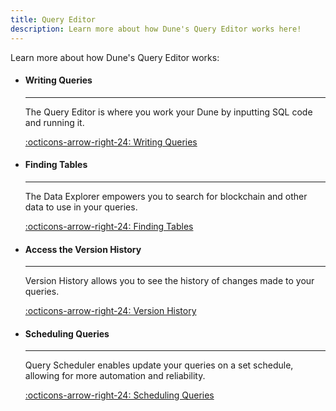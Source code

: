 ```yaml
---
title: Query Editor
description: Learn more about how Dune's Query Editor works here!
---
```


Learn more about how Dune's Query Editor works:

<div class="grid cards" markdown>

-   #### Writing Queries

    ---

    The Query Editor is where you work your Dune by inputting SQL code and running it.  
    
    [:octicons-arrow-right-24: Writing Queries](query-window.md)

-   #### Finding Tables

    ---

    The Data Explorer empowers you to search for blockchain and other data to use in your queries.  
    
    [:octicons-arrow-right-24: Finding Tables](data-explorer.md)

-   #### Access the Version History

    ---

    Version History allows you to see the history of changes made to your queries.  
    
    [:octicons-arrow-right-24: Version History](version-history.md)

-   #### Scheduling Queries

    ---

    Query Scheduler enables update your queries on a set schedule, allowing for more automation and reliability.  
    
    [:octicons-arrow-right-24: Scheduling Queries](query-scheduler.md)
</div>


